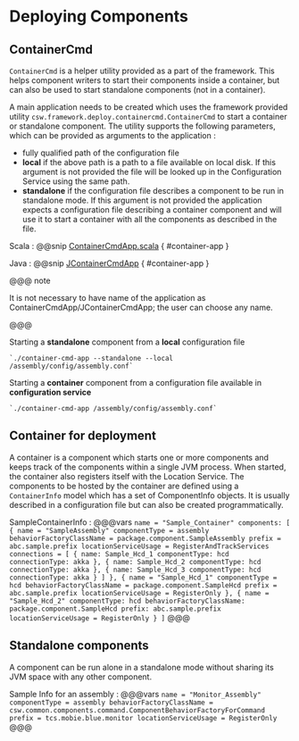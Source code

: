 # Deploying Components

## ContainerCmd

`ContainerCmd` is a helper utility provided as a part of the framework. This helps component writers to start their components inside a container,
but can also be used to start standalone components (not in a container).

A main application needs to be created which uses the framework provided utility `csw.framework.deploy.containercmd.ContainerCmd` 
to start a container or standalone component. The utility supports the following parameters, which can be provided as arguments to the
application :

* fully qualified path of the configuration file
* **local** if the above path is a path to a file available on local disk. If this argument is not provided the file will be looked
up in the Configuration Service using the same path.
* **standalone** if the configuration file describes a component to be run in standalone mode. If this argument is not provided the 
application expects a configuration file describing a container component and will use it to start a container with all the
components as described in the file.

Scala
:   @@snip [ContainerCmdApp.scala](../../../../examples/src/main/scala/example/framework/ContainerCmdApp.scala) { #container-app }

Java
:   @@snip [JContainerCmdApp](../../../../examples/src/main/java/example/framework/JContainerCmdApp.java) { #container-app }

@@@ note

It is not necessary to have name of the application as ContainerCmdApp/JContainerCmdApp; the user can choose any name.

@@@

Starting a **standalone** component from a **local** configuration file

    `./container-cmd-app --standalone --local /assembly/config/assembly.conf`
    
Starting a **container** component from a configuration file available in **configuration service**

    `./container-cmd-app /assembly/config/assembly.conf`

## Container for deployment

A container is a component which starts one or more components and keeps track of the components within a single JVM process. When started, the container also registers itself with the Location Service.
The components to be hosted by the container are defined using a `ContainerInfo` model which has a set of ComponentInfo objects. It is usually described in a configuration file but can also be created programmatically.

SampleContainerInfo
:   @@@vars
    ```
    name = "Sample_Container"
    components: [
      {
        name = "SampleAssembly"
        componentType = assembly
        behaviorFactoryClassName = package.component.SampleAssembly
        prefix = abc.sample.prefix
        locationServiceUsage = RegisterAndTrackServices
        connections = [
          {
            name: Sample_Hcd_1
            componentType: hcd
            connectionType: akka
          },
          {
            name: Sample_Hcd_2
            componentType: hcd
            connectionType: akka
          },
          {
            name: Sample_Hcd_3
            componentType: hcd
            connectionType: akka
          }
        ]
      },
      {
        name = "Sample_Hcd_1"
        componentType = hcd
        behaviorFactoryClassName = package.component.SampleHcd
        prefix = abc.sample.prefix
        locationServiceUsage = RegisterOnly
      },
      {
        name = "Sample_Hcd_2"
        componentType: hcd
        behaviorFactoryClassName: package.component.SampleHcd
        prefix: abc.sample.prefix
        locationServiceUsage = RegisterOnly
      }
    ]
    ```
    @@@
    
## Standalone components

A component can be run alone in a standalone mode without sharing its JVM space with any other component. 

Sample Info for an assembly
:   @@@vars
    ```
    name = "Monitor_Assembly"
    componentType = assembly
    behaviorFactoryClassName = csw.common.components.command.ComponentBehaviorFactoryForCommand
    prefix = tcs.mobie.blue.monitor
    locationServiceUsage = RegisterOnly
    ```
    @@@